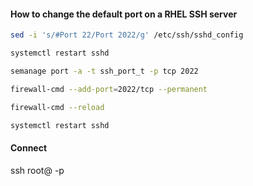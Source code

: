 #### How to change the default port on a RHEL SSH server

```sh
sed -i 's/#Port 22/Port 2022/g' /etc/ssh/sshd_config
```
```sh
systemctl restart sshd
```
```sh
semanage port -a -t ssh_port_t -p tcp 2022
```
```sh
firewall-cmd --add-port=2022/tcp --permanent
```
```sh
firewall-cmd --reload
```
```sh
systemctl restart sshd
```

#### Connect 

ssh root@<IPAddress> -p <NewPort>
